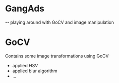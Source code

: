 # GangAds
-- playing around with GoCV and image manipulation


# GoCV
Contains some image transformations using GoCV:
- applied HSV
- applied blur algorithm
- ...
